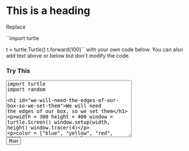 # This is a heading

Replace

``import turtle

t = turtle.Turtle()
t.forward(100)``
with your own code below. You can also add text above or below but don't modify the code.


<script src="https://ajax.googleapis.com/ajax/libs/jquery/1.9.0/jquery.min.js" type="text/javascript"></script> 
<script src="https://cdn.jsdelivr.net/npm/skulpt@1.2.0/dist/skulpt.min.js" type="text/javascript"></script> 
<script src="https://cdn.jsdelivr.net/npm/skulpt@1.2.0/dist/skulpt-stdlib.js" type="text/javascript"></script> 

<script type="text/javascript"> 
function outf(text) { 
    var mypre = document.getElementById("output"); 
    mypre.innerHTML = mypre.innerHTML + text; 
} 
function builtinRead(x) {
    if (Sk.builtinFiles === undefined || Sk.builtinFiles["files"][x] === undefined)
            throw "File not found: '" + x + "'";
    return Sk.builtinFiles["files"][x];
}

function runit() { 
   var prog = document.getElementById("yourcode").value; 
   var mypre = document.getElementById("output"); 
   mypre.innerHTML = ''; 
   Sk.pre = "output";
   Sk.configure({output:outf, read:builtinRead}); 
   (Sk.TurtleGraphics || (Sk.TurtleGraphics = {})).target = 'mycanvas';
   var myPromise = Sk.misceval.asyncToPromise(function() {
       return Sk.importMainWithBody("<stdin>", false, prog, true);
   });
   myPromise.then(function(mod) {
       console.log('success');
   },
       function(err) {
       console.log(err.toString());
   });
} 
</script> 

<h3>Try This</h3> 
<form> 
<textarea id="yourcode" cols="40" rows="10">
import turtle
import random

# We will need the edges of our box, so we set them
width = 300
height = 400
window = turtle.Screen()
window.setup(width, height)
window.tracer(4)

color = ["blue",
        "yellow",
        "red",
        "darkgreen", 
        "cyan", 
        "violet",
        "magenta",
        "orange",
        "purple", 
        "navy", 
        "brown", 
        "maroon",
        "turquoise", 
        "lightgreen", 
        "green", 
        "skyblue", 
        "black", 
        "gold",
        "gray"]

N = 6 # Number of balls
balls = [] # A list to hold the balls

# Set up N balls and start them in random positions
for i in range(N):
    balls.append(turtle.Turtle())
    balls[i].penup()
    balls[i].shape("circle")
    balls[i].color(color[i%len(color)])

    # Set random starting position
    balls[i].setx(random.randint(0,height / 4))
    balls[i].sety(random.randint(0,height / 4))

# Free fall acceleration
g = -9.81

# Timestep size
t = 0.08

# Starting velocity is now also a list, we need one velocity per ball
ux = []
uy = []
for i in range(N):
    ux.append(random.randint(-width/10,width/10))
    uy.append(0)

while True:
    for i in range(N):
        uy[i] += g*t
        balls[i].setx(ux[i]*t + balls[i].xcor())
        balls[i].sety(uy[i]*t + balls[i].ycor())

        if balls[i].ycor() < -height / 2 or balls[i].ycor() > height / 2:
            uy[i] = -uy[i]
            balls[i].sety(balls[i].ycor() - t*t*g)
        if balls[i].xcor() < -width / 2 or balls[i].xcor() > width / 2:
            ux[i] = -ux[i]

        # Check for collisions
        for j in range(N):
            if i != j and \
            abs(balls[i].xcor() - balls[j].xcor()) < 10 and \
            abs(balls[i].ycor() - balls[j].ycor()) < 10:
                        uxh = ux[i]
                        uyh = uy[i]
                        ux[i] = ux[j]
                        uy[i] = uy[j]
                        ux[j] = uxh
                        uy[j] = uyh

    window.update()


</textarea><br /> 
<button type="button" onclick="runit()">Run</button> 
</form> 
<pre id="output" ></pre> 
<!-- If you want turtle graphics include a canvas -->
<div id="mycanvas"></div> 
